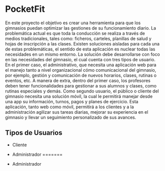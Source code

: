 # PocketFit

En este proyecto el objetivo es crear una herramienta para que los gimnasios puedan optimizar las gestiones de su funcionamiento diario. La problemática actual es que toda la conducción se realiza a través de medios tradicionales, tales como: ficheros, carteles, planillas de salud y hojas de inscripción a las clases. Existen soluciones aisladas para cada una de estas problemáticas, el sentido de esta aplicación es nuclear todas las necesidades en un mismo entorno.
La solución debe desarrollarse con foco en las necesidades del gimnasio, el cual cuenta con tres tipos de usuario. En el primer caso, el administrativo, que necesita una aplicación web para el manejo tanto a nivel organizacional cómo comunicacional del gimnasio, por ejemplo, gestión y comunicación de nuevos horarios, clases, rutinas o eventos, etc. A manera de extra, dentro del primer caso, los profesores deben tener funcionalidades para gestionar a sus alumnos y clases, como rutinas especiales y demás. Como segundo usuario, el público o cliente del gimnasio necesita una solución móvil, la cual le permitirá manejar desde una app su información, turnos, pagos y planes de ejercicio. 
Esta aplicación, tanto web como móvil, permitirá a los clientes y a la administración agilizar sus tareas diarias, mejorar su experiencia en el gimnasio y llevar un seguimiento personalizado de sus avances.

## Tipos de Usuarios
- Cliente

- Administrador
=======
- Administrador

